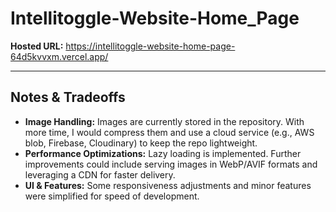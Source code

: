 # Intellitoggle-Website-Home_Page

**Hosted URL:** https://intellitoggle-website-home-page-64d5kvvxm.vercel.app/

---

## Notes & Tradeoffs

- **Image Handling:** Images are currently stored in the repository. With more time, I would compress them and use a cloud service (e.g., AWS blob, Firebase, Cloudinary) to keep the repo lightweight.
- **Performance Optimizations:** Lazy loading is implemented. Further improvements could include serving images in WebP/AVIF formats and leveraging a CDN for faster delivery.
- **UI & Features:** Some responsiveness adjustments and minor features were simplified for speed of development.
